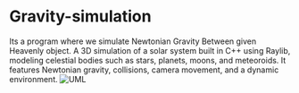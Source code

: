 # Gravity-simulation

Its a program where we simulate Newtonian Gravity Between given Heavenly object.
A 3D simulation of a solar system built in C++ using Raylib, modeling celestial bodies such as stars, planets, moons, and meteoroids. It features Newtonian gravity, collisions, camera movement, and a dynamic environment.
![UML](UML_OOP_Proj.png)
